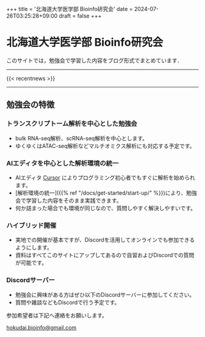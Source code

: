 +++
title = '北海道大学医学部 Bioinfo研究会'
date = 2024-07-26T03:25:28+09:00
draft = false
+++
# 北海道大学医学部 Bioinfo研究会

このサイトでは，勉強会で学習した内容をブログ形式でまとめています．

---

{{< recentnews >}}

---

## 勉強会の特徴

### トランスクリプトーム解析を中心とした勉強会
- bulk RNA-seq解析、scRNA-seq解析を中心とします。
- ゆくゆくはATAC-seq解析などマルチオミクス解析にも対応する予定です。

### AIエディタを中心とした解析環境の統一
- AIエディタ [Cursor](https://www.cursor.com/) によりプログラミング初心者でもすぐに解析を始められます。
- [解析環境の統一]({{% ref "/docs/get-started/start-up/" %}})により、勉強会で学習した内容をそのまま実践できます。
- 何か詰まった場合でも環境が同じなので、質問しやすく解決しやすいです。

### ハイブリッド開催
- 実地での開催が基本ですが、Discordを活用してオンラインでも参加できるようにします。
- 資料はすべてこのサイトにアップしてあるので自習およびDiscordでの質問が可能です。

### Discordサーバー
- 勉強会に興味がある方はぜひ以下のDiscordサーバーに参加してください。
- 質問や雑談などもDiscordで行う予定です。

参加希望者は下記へ連絡をお願いします。

[hokudai.bioinfo@gmail.com](mailto:hokudai.bioinfo@gmail.com)
